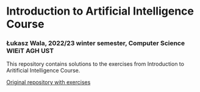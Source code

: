 # Introduction to Artificial Intelligence Course
### Łukasz Wala, 2022/23 winter semester, Computer Science WIEiT AGH UST

This repository contains solutions to the exercises from Introduction to Aritificial Intelligence Course.

[Original repository with exercises](http://github.com/apohllo/sztuczna-inteligencja)
